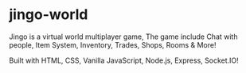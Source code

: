 # jingo-world

Jingo is a virtual world multiplayer game, The game include Chat with people, Item System, Inventory, Trades, Shops, Rooms & More!

Built with HTML, CSS, Vanilla JavaScript, Node.js, Express, Socket.IO!
